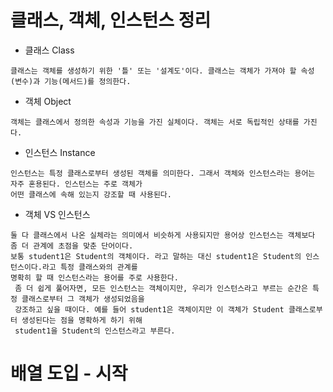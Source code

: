 # 클래스, 객체, 인스턴스 정리

- 클래스 Class

```
클래스는 객체를 생성하기 위한 '틀' 또는 '설계도'이다. 클래스는 객체가 가져야 할 속성(변수)과 기능(메서드)를 정의한다.
```

- 객체 Object

```
객체는 클래스에서 정의한 속성과 기능을 가진 실체이다. 객체는 서로 독립적인 상태를 가진다.
```

- 인스턴스 Instance

```
인스턴스는 특정 클래스로부터 생성된 객체를 의미한다. 그래서 객체와 인스턴스라는 용어는 자주 혼용된다. 인스턴스는 주로 객체가
어떤 클래스에 속해 있는지 강조할 때 사용된다.
```

- 객체 VS 인스턴스

```
둘 다 클래스에서 나온 실체라는 의미에서 비슷하게 사용되지만 용어상 인스턴스는 객체보다 좀 더 관계에 초점을 맞춘 단어이다.
보통 student1은 Student의 객체이다. 라고 말하는 대신 student1은 Student의 인스턴스이다.라고 특정 클래스와의 관계를
명확히 할 때 인스턴스라는 용어를 주로 사용한다.
 좀 더 쉽게 풀어자면, 모든 인스턴스는 객체이지만, 우리가 인스턴스라고 부르는 순간은 특정 클래스로부터 그 객체가 생성되었음을
 강조하고 싶을 때이다. 예를 들어 student1은 객체이지만 이 객체가 Student 클래스로부터 생성된다는 점을 명확하게 하기 위해
 student1을 Student의 인스턴스라고 부른다.
```

# 배열 도입 - 시작

